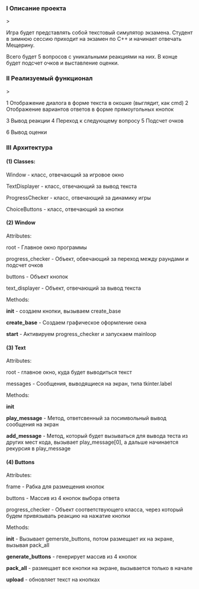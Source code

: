 <h3>I Описание проекта</h3>>


Игра будет представлять собой текстовый симулятор экзамена. Студент в зимнюю сессию приходит на экзамен по С++ и начинает отвечать Мещерину.

Всего будет 5 вопросов с уникальными реакциями на них. В конце будет подсчет очков и выставление оценки.

<h3>II Реализуемый функционал</h3>>


1 Отображение диалога в форме текста в окошке (выглядит, как cmd)
2 Отображение вариантов ответов в форме прямоугольных кнопок

3 Вывод реакции
4 Переход к следующему вопросу
5 Подсчет очков

6 Вывод оценки


<h3>III Архитектура</h3>


<h4>(1) Classes:</h4>

  Window - класс, отвечающий за игровое окно

  TextDisplayer - класс, отвечающий за вывод текста

  ProgressChecker - класс, отвечающий за динамику игры

  ChoiceButtons - класс, отвечающий за кнопки


<h4>(2) Window</h4>


Attributes:

  root - Главное окно программы

  progress_checker - Объект, обвечающий за переход между раундами и подсчет очков

  buttons - Объект кнопок
  
  text_displayer - Объект, отвечающий за вывод текста


Methods:

  __init__ - создаем кнопки, вызываем create_base

  __create_base__ - Создаем графическое оформление окна

  __start__ - Активируем progress_checker и запускаем mainloop


<h4>(3) Text</h4>


Attributes:

  root - главное окно, куда будет выводиться текст

  messages - Сообщения, выводящиеся на экран, типа tkinter.label


Methods:

  __init__ 

  __play_message__ - Метод, ответсвенный за посимвольный вывод сообщения на экран

  __add_message__ - Метод, который будет вызываться для вывода теста из других мест кода, вызывает play_message[0],
                а дальше начинается рекурсия в play_message


<h4>(4) Buttons</h4>


Attributes:

  frame - Рабка для размещения кнопок

  buttons - Массив из 4 кнопок выбора ответа

  progress_checker - Объект соответствующего класса, через который будем привязывать реакцию на нажатие кнопки


Methods:

  __init__ - Вызывает gemerste_buttons, потом размещает их на экране, вызывая pack_all

  __generate_buttons__ - генерирует массив из 4 кнопок

  __pack_all__ - размещает все кнопки на экране, вызывается только в начале

  __upload__ - обновляет текст на кнопках
  
